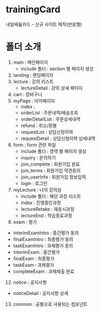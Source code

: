 # trainingCard
내일배움카드 - 신규 사이트 제작(반응형)

# 폴더 소개
1. main : 메인페이지
   - include 폴더 : section 별 페이지 생성
2. landing : 랜딩페이지
3. lecture : 강의 리스트
   - lectureDetail : 강의 상세 페이지
4. cart : 장바구니
5. myPage : 마이페이지
   - index :
   - orderList : 주문내역/배송조회
   - orderDetailList : 주문상세내역
   - refund : 취소/환불
   - requestList : 상담신청이력
   - requestDetail : 상담신청이력 상세내역
6. form : form 관련 파일
   - include 폴더 : 영역 별 페이지 생성
   - inquiry : 문의하기
   - join_complete : 회원가입 완료
   - join_terms : 회원가입 약관동의
   - join_userInfo : 회원가입 정보입력
   - login : 로그인
8. myLecture : 나의 강의실
   - include 폴더 : 해당 과정 리스트
   - index : 진행중인과정
   - lectureRetake : 재응시과정
   - lectureEnd : 학습종료과정
10. exam : 평가
   - interimExamIntro : 중간평가 동의
   - finalExamIntro : 최종평가 동의
   - taskExamIntro : 과제평가 동의
   - interimExam : 중간평가
   - finalExam : 최종평가
   - taskExam : 과제평가
   - completeExam : 과제제출 완료
12. notice : 공지사항
   - noticeDetail : 공지사항 상세 

13. common : 공통으로 사용되는 컴포넌트

